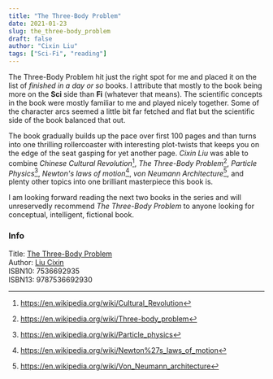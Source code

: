 ```yaml
---
title: "The Three-Body Problem"
date: 2021-01-23
slug: the_three-body_problem
draft: false
author: "Cixin Liu"
tags: ["Sci-Fi", "reading"]
---
```


The Three-Body Problem hit just the right spot for me and placed it on the list
of _finished in a day or so_ books. I attribute that mostly to the book being more
on the **Sci** side than **Fi** (whatever that means).
The scientific concepts in the book were mostly familiar to me and played nicely
together. Some of the character arcs seemed a little bit far fetched and flat
but the scientific side of the book balanced that out.

The book gradually builds up the pace over first 100 pages and than turns
into one thrilling rollercoaster with interesting plot-twists that keeps you
on the edge of the seat gasping for yet another page. _Cixin Liu_ was able
to combine _Chinese Cultural Revolution_[^1], _The Three-Body Problem_[^2],
_Particle Physics_[^3], _Newton's laws of motion_[^4], _von Neumann Architecture_[^5],
and plenty other topics into one brilliant masterpiece this book is.

I am looking forward reading the next two books in the series and will unreservedly
recommend _The Three-Body Problem_ to anyone looking for conceptual, intelligent,
fictional book.

[^1]: https://en.wikipedia.org/wiki/Cultural_Revolution
[^2]: https://en.wikipedia.org/wiki/Three-body_problem
[^3]: https://en.wikipedia.org/wiki/Particle_physics
[^4]: https://en.wikipedia.org/wiki/Newton%27s_laws_of_motion
[^5]: https://en.wikipedia.org/wiki/Von_Neumann_architecture

### Info

Title: [The Three-Body Problem](https://en.wikipedia.org/wiki/The_Three-Body_Problem_(novel))\
Author: [Liu Cixin](https://en.wikipedia.org/wiki/Liu_Cixin)\
ISBN10: 7536692935\
ISBN13: 9787536692930

